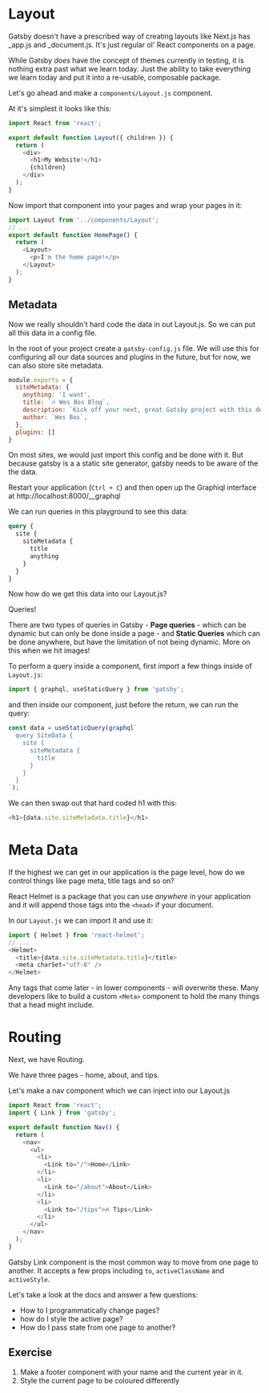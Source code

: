 # Layout

Gatsby doesn't have a prescribed way of creating layouts like Next.js has _app.js and _document.js. It's just regular ol' React components on a page.

While Gatsby _does_ have the concept of themes currently in testing, it is nothing extra past what we learn today. Just the ability to take everything we learn today and put it into a re-usable, composable package.

Let's go ahead and make a `components/Layout.js` component.

At it's simplest it looks like this:

```js
import React from 'react';

export default function Layout({ children }) {
  return (
    <div>
      <h1>My Website!</h1>
      {children}
    </div>
  );
}
```

Now import that component into your pages and wrap your pages in it:

```js
import Layout from '../components/Layout';
// ...
export default function HomePage() {
  return (
    <Layout>
      <p>I'm the home page!</p>
    </Layout>
  );
}
```

## Metadata

Now we really shouldn't hard code the data in out Layout.js. So we can put all this data in a config file.

In the root of your project create a `gatsby-config.js` file. We will use this for configuring all our data sources and plugins in the future, but for now, we can also store site metadata.

```js
module.exports = {
  siteMetadata: {
    anything: 'I want',
    title: `🔥 Wes Bos Blog`,
    description: `Kick off your next, great Gatsby project with this default starter. This barebones starter ships with the main Gatsby configuration files you might need.`,
    author: `Wes Bos`,
  },
  plugins: []
}
```

On most sites, we would just import this config and be done with it. But because gatsby is a a static site generator, gatsby needs to be aware of the the data.

Restart your application (`Ctrl + C`) and then open up the Graphiql interface at http://localhost:8000/__graphql

We can run queries in this playground to see this data:

```graphql
query {
  site {
    siteMetadata {
      title
      anything
    }
  }
}
```

Now how do we get this data into our Layout.js?

Queries!

There are two types of queries in Gatsby - **Page queries** - which can be dynamic but can only be done inside a page - and **Static Queries** which can be done anywhere, but have the limitation of not being dynamic. More on this when we hit images!

To perform a query inside a component, first import a few things inside of `Layout.js`:

```js
import { graphql, useStaticQuery } from 'gatsby';
```

and then inside our component, just before the return, we can run the query:

```js
const data = useStaticQuery(graphql`
  query SiteData {
    site {
      siteMetadata {
        title
      }
    }
  }
`);
```

We can then swap out that hard coded h1 with this:

```js
<h1>{data.site.siteMetadata.title}</h1>
```

# Meta Data

If the highest we can get in our application is the page level, how do we control things like page meta, title tags and so on?

React Helmet is a package that you can use _anywhere_ in your application and it will append those tags into the `<head>` if your document.

In our `Layout.js` we can import it and use it:

```js
import { Helmet } from 'react-helmet';
// ...
<Helmet>
  <title>{data.site.siteMetadata.title}</title>
  <meta charSet="utf-8" />
</Helmet>
```

Any tags that come later - in lower components - will overwrite these. Many developers like to build a custom `<Meta>` component to hold the many things that a head might include.

# Routing

Next, we have Routing.

We have three pages - home, about, and tips.

Let's make a nav component which we can inject into our Layout.js

```js
import React from 'react';
import { Link } from 'gatsby';

export default function Nav() {
  return (
    <nav>
      <ul>
        <li>
          <Link to="/">Home</Link>
        </li>
        <li>
          <Link to="/about">About</Link>
        </li>
        <li>
          <Link to="/tips">🔥 Tips</Link>
        </li>
      </ul>
    </nav>
  );
}
```

Gatsby Link component is the most common way to move from one page to another. It accepts a few props including `to`, `activeClassName` and `activeStyle`.

Let's take a look at the docs and answer a few questions:

* How to I programmatically change pages?
* how do I style the active page?
* How do I pass state from one page to another?

## Exercise

1. Make a footer component with your name and the current year in it.
1. Style the current page to be coloured differently
